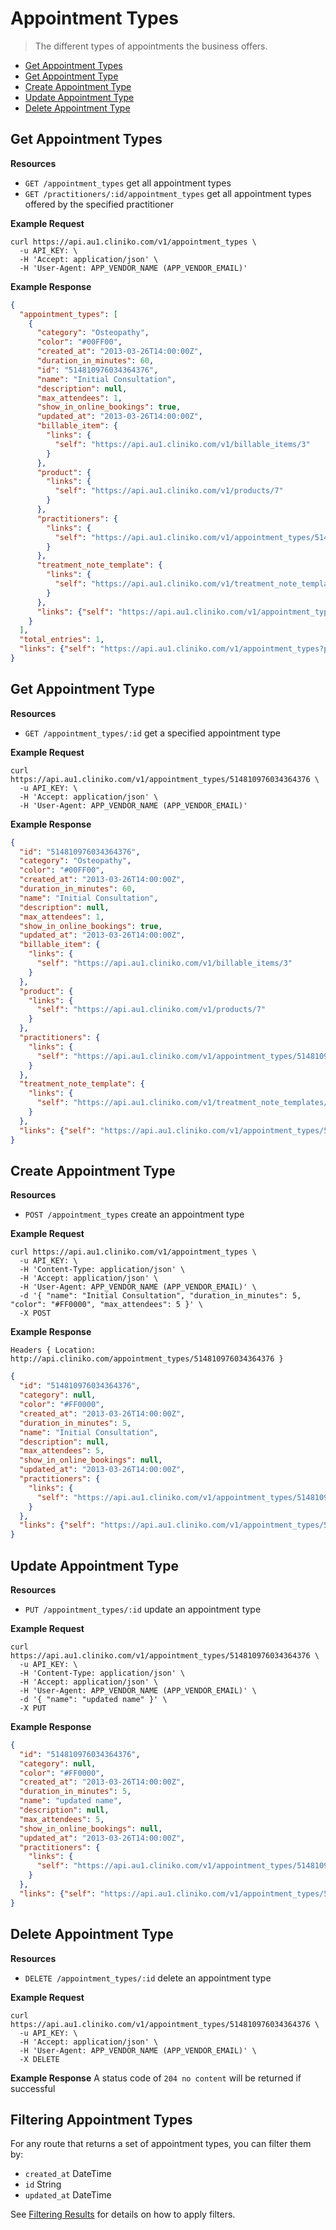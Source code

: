Appointment Types
============
> The different types of appointments the business offers.

* [Get Appointment Types](#get-appointment-types "This will return all appointment types.")
* [Get Appointment Type](#get-appointment-type "This will return a specified appointment type.")
* [Create Appointment Type](#create-appointment-type "This will create an appointment type.")
* [Update Appointment Type](#update-appointment-type "This will update an appointment type.")
* [Delete Appointment Type](#delete-appointment-type "This will delete an appointment type.")

Get Appointment Types
----------------

**Resources**
* ```GET /appointment_types``` get all appointment types
* ```GET /practitioners/:id/appointment_types``` get all appointment types offered by the specified practitioner

**Example Request**
```shell
curl https://api.au1.cliniko.com/v1/appointment_types \
  -u API_KEY: \
  -H 'Accept: application/json' \
  -H 'User-Agent: APP_VENDOR_NAME (APP_VENDOR_EMAIL)'
```

**Example Response**
```json
{
  "appointment_types": [
    {
      "category": "Osteopathy",
      "color": "#00FF00",
      "created_at": "2013-03-26T14:00:00Z",
      "duration_in_minutes": 60,
      "id": "514810976034364376",
      "name": "Initial Consultation",
      "description": null,
      "max_attendees": 1,
      "show_in_online_bookings": true,
      "updated_at": "2013-03-26T14:00:00Z",
      "billable_item": {
        "links": {
          "self": "https://api.au1.cliniko.com/v1/billable_items/3"
        }
      },
      "product": {
        "links": {
          "self": "https://api.au1.cliniko.com/v1/products/7"
        }
      },
      "practitioners": {
        "links": {
          "self": "https://api.au1.cliniko.com/v1/appointment_types/514810976034364376/practitioners"
        }
      },
      "treatment_note_template": {
        "links": {
          "self": "https://api.au1.cliniko.com/v1/treatment_note_templates/1"
        }
      },
      "links": {"self": "https://api.au1.cliniko.com/v1/appointment_types/514810976034364376"}
    }
  ],
  "total_entries": 1,
  "links": {"self": "https://api.au1.cliniko.com/v1/appointment_types?page=1"}
}
```

Get Appointment Type
------------

**Resources**
* ```GET /appointment_types/:id``` get a specified appointment type

**Example Request**
```shell
curl https://api.au1.cliniko.com/v1/appointment_types/514810976034364376 \
  -u API_KEY: \
  -H 'Accept: application/json' \
  -H 'User-Agent: APP_VENDOR_NAME (APP_VENDOR_EMAIL)'
```

**Example Response**
```json
{
  "id": "514810976034364376",
  "category": "Osteopathy",
  "color": "#00FF00",
  "created_at": "2013-03-26T14:00:00Z",
  "duration_in_minutes": 60,
  "name": "Initial Consultation",
  "description": null,
  "max_attendees": 1,
  "show_in_online_bookings": true,
  "updated_at": "2013-03-26T14:00:00Z",
  "billable_item": {
    "links": {
      "self": "https://api.au1.cliniko.com/v1/billable_items/3"
    }
  },
  "product": {
    "links": {
      "self": "https://api.au1.cliniko.com/v1/products/7"
    }
  },
  "practitioners": {
    "links": {
      "self": "https://api.au1.cliniko.com/v1/appointment_types/514810976034364376/practitioners"
    }
  },
  "treatment_note_template": {
    "links": {
      "self": "https://api.au1.cliniko.com/v1/treatment_note_templates/1"
    }
  },
  "links": {"self": "https://api.au1.cliniko.com/v1/appointment_types/514810976034364376"}
}
```

Create Appointment Type
----------------
**Resources**
* ```POST /appointment_types``` create an appointment type

**Example Request**
```shell
curl https://api.au1.cliniko.com/v1/appointment_types \
  -u API_KEY: \
  -H 'Content-Type: application/json' \
  -H 'Accept: application/json' \
  -H 'User-Agent: APP_VENDOR_NAME (APP_VENDOR_EMAIL)' \
  -d '{ "name": "Initial Consultation", "duration_in_minutes": 5, "color": "#FF0000", "max_attendees": 5 }' \
  -X POST
```

**Example Response**
```
Headers { Location: http://api.cliniko.com/appointment_types/514810976034364376 }
```
```json
{
  "id": "514810976034364376",
  "category": null,
  "color": "#FF0000",
  "created_at": "2013-03-26T14:00:00Z",
  "duration_in_minutes": 5,
  "name": "Initial Consultation",
  "description": null,
  "max_attendees": 5,
  "show_in_online_bookings": null,
  "updated_at": "2013-03-26T14:00:00Z",
  "practitioners": {
    "links": {
      "self": "https://api.au1.cliniko.com/v1/appointment_types/514810976034364376/practitioners"
    }
  },
  "links": {"self": "https://api.au1.cliniko.com/v1/appointment_types/514810976034364376"}
}
```

Update Appointment Type
----------------
**Resources**
* ```PUT /appointment_types/:id``` update an appointment type

**Example Request**
```shell
curl https://api.au1.cliniko.com/v1/appointment_types/514810976034364376 \
  -u API_KEY: \
  -H 'Content-Type: application/json' \
  -H 'Accept: application/json' \
  -H 'User-Agent: APP_VENDOR_NAME (APP_VENDOR_EMAIL)' \
  -d '{ "name": "updated name" }' \
  -X PUT
```
**Example Response**
```json
{
  "id": "514810976034364376",
  "category": null,
  "color": "#FF0000",
  "created_at": "2013-03-26T14:00:00Z",
  "duration_in_minutes": 5,
  "name": "updated name",
  "description": null,
  "max_attendees": 5,
  "show_in_online_bookings": null,
  "updated_at": "2013-03-26T14:00:00Z",
  "practitioners": {
    "links": {
      "self": "https://api.au1.cliniko.com/v1/appointment_types/514810976034364376/practitioners"
    }
  },
  "links": {"self": "https://api.au1.cliniko.com/v1/appointment_types/514810976034364376"}
}
```

Delete Appointment Type
----------------
**Resources**
* ```DELETE /appointment_types/:id``` delete an appointment type

**Example Request**
```shell
curl https://api.au1.cliniko.com/v1/appointment_types/514810976034364376 \
  -u API_KEY: \
  -H 'Accept: application/json' \
  -H 'User-Agent: APP_VENDOR_NAME (APP_VENDOR_EMAIL)' \
  -X DELETE
```
**Example Response**
A status code of `204 no content` will be returned if successful

Filtering Appointment Types
----------------

For any route that returns a set of appointment types, you can filter them by:
* ```created_at``` DateTime
* ```id``` String
* ```updated_at``` DateTime

See [Filtering Results](https://github.com/redguava/cliniko-api#filtering-results) for details on how to apply filters.
